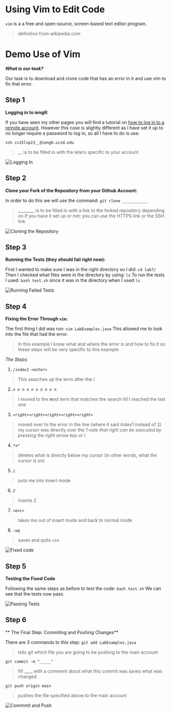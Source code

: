 # Using Vim to Edit Code

`vim` is a a free and open-source, screen-based text editor program.
> definition from wikipedia.com

# Demo Use of Vim

**_What is our task?_**

Our task is to download and clone code that has an error in it and use vim to fix that error.

## Step 1
**Logging in to ieng6:**

If you have seen my other pages you will find a tutorial on [how to log in to a remote account](https://jberdeski.github.io/cse15l-lab-report1/report-steps.html).
However this case is slightly different as I have set it up to no longer require a password to log in,
so all I have to do is use:

`ssh cs15lsp23__@ieng6.ucsd.edu`

> __ is to be filled in with the leters specific to your account

![Logging In](1.Login.png)


## Step 2
**Clone your Fork of the Repository from your Github Account:**

In order to do this we will use the command:
`git clone ___________`
> ________  is to be filled in with a link to the forked repository
> depending on if you have it set up or not; you can use the HTTPS link or the SSH link

![Cloning the Repository](2.clone.png)


## Step 3
**Running the Tests (they should fail right now):**

First I wanted to make sure I was in the right directory so I did:
`cd lab7/`
Then I checked what files were in the directory by using:
`ls`
To run the tests I used:
`bash test.sh` 
since it was in the directory when I used `ls`.

![Running Failed Tests](3.testsFail.png)


## Step 4
**Fixing the Error Through `vim`:**

The first thing I did was run:
`vim LabExamples.java`
This allowed me to look into the file that had the error.
> In this example I know what and where the error is and how to fix it so these steps will be very specific to this example

*The Steps:*

1) *`/index1 <enter>`*
  
  > This searches up the term after the / 
  
2) *`n n n n n n n n n n`*
  
  > I moved to the **n**ext term that matches the search till I reached the last one
  
3) *`<right><right><right><right><right>`*
  
  > moved over to the error in the line (where it said index1 instead of 2)
  > my cursor was directly over the 1
  > *note that right can be executed by pressing the right arrow key or l*
 
  
4) ` *x* `
  
  > deletes what is directly below my cursor (in other words, what the cursor is on)
  
5) *`i`*
  
  >puts me into insert mode
  
6) *`2`*
  
  > inserts 2 
  
7) *`<esc>`*
  
  >takes me out of insert mode and back to normal mode
  
8) *`:wq`*
  
  > saves and quits `vim`
  
  ![Fixed code](4.fixCode.png)
  
## Step 5
**Testing the Fixed Code**
  
Following the same steps as before to test the code:
`bash test.sh`
We can see that the tests now pass.
  
![Passing Tests](5.testPass.png)
  
## Step 6 
** The Final Step: Commiting and Psuhing Changes**
  
There are 3 commands to this step:
`git add LabExamples.java`
  > tells git which file you are going to be pushing to the main account
  
`git commit -m "_____"`
  >fill ____ with a comment about what this commit was
  >saves what was changed
  
`git push origin main`
  >pushes the file specified above to the main account


![Commmit and Push](6.commitAndPush.png)

